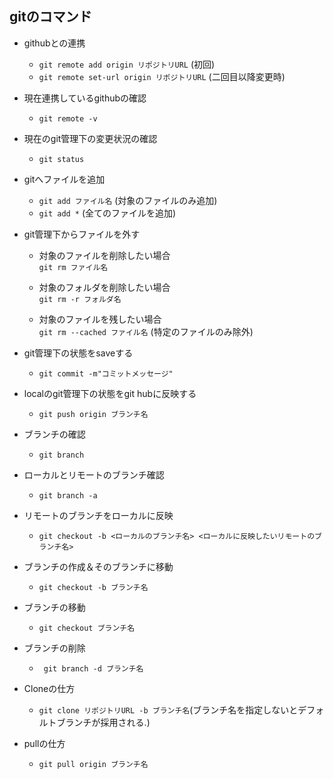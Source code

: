 ## gitのコマンド

- githubとの連携
  - ```git remote add origin リポジトリURL``` (初回)
  - ```git remote set-url origin リポジトリURL``` (二回目以降変更時)

- 現在連携しているgithubの確認
  - ```git remote -v```

- 現在のgit管理下の変更状況の確認
  - ```git status```
- gitへファイルを追加
  - ```git add ファイル名``` (対象のファイルのみ追加)
  - ```git add *``` (全てのファイルを追加)
- git管理下からファイルを外す
  - 対象のファイルを削除したい場合  
  ``` git rm ファイル名 ```
  - 対象のフォルダを削除したい場合  
  ```git rm -r フォルダ名```

  - 対象のファイルを残したい場合  
  ```git rm --cached ファイル名``` (特定のファイルのみ除外)
- git管理下の状態をsaveする
  - ```git commit -m"コミットメッセージ"```

- localのgit管理下の状態をgit hubに反映する
  - ```git push origin ブランチ名```

- ブランチの確認
  - ```git branch```

- ローカルとリモートのブランチ確認
  - ```git branch -a```

- リモートのブランチをローカルに反映
  - ```git checkout -b <ローカルのブランチ名> <ローカルに反映したいリモートのブランチ名>```

- ブランチの作成＆そのブランチに移動
  - ```git checkout -b ブランチ名```
- ブランチの移動
  - ```git checkout ブランチ名```
- ブランチの削除
  - ``` git branch -d ブランチ名```

- Cloneの仕方
  - ```git clone リポジトリURL -b ブランチ名```(ブランチ名を指定しないとデフォルトブランチが採用される.)

- pullの仕方
  - ```git pull origin ブランチ名```



